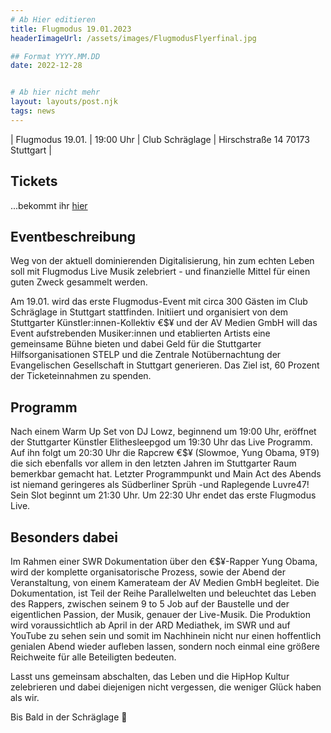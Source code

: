 ```yaml
---
# Ab Hier editieren
title: Flugmodus 19.01.2023
headerIimageUrl: /assets/images/FlugmodusFlyerfinal.jpg

## Format YYYY.MM.DD
date: 2022-12-28


# Ab hier nicht mehr
layout: layouts/post.njk
tags: news
---
```


| Flugmodus 19.01. | 19:00 Uhr | Club Schräglage | Hirschstraße 14 70173 Stuttgart |

## Tickets
...bekommt ihr [hier](https://www.eventbrite.com/e/flugmodus-tickets-492911550717)

## Eventbeschreibung

Weg von der aktuell dominierenden Digitalisierung, hin zum echten Leben soll mit
Flugmodus Live Musik zelebriert - und finanzielle Mittel für einen guten Zweck gesammelt
werden.

Am 19.01. wird das erste Flugmodus-Event mit circa 300 Gästen im Club Schräglage in
Stuttgart stattfinden. Initiiert und organisiert von dem Stuttgarter Künstler:innen-Kollektiv €$¥
und der AV Medien GmbH will das Event aufstrebenden Musiker:innen und etablierten
Artists eine gemeinsame Bühne bieten und dabei Geld für die Stuttgarter Hilfsorganisationen
STELP und die Zentrale Notübernachtung der Evangelischen Gesellschaft in Stuttgart
generieren. Das Ziel ist, 60 Prozent der Ticketeinnahmen zu spenden.

## Programm

Nach einem Warm Up Set von DJ Lowz, beginnend um 19:00 Uhr,
eröffnet der Stuttgarter Künstler Elithesleepgod um 19:30 Uhr das Live Programm.
Auf ihn folgt um 20:30 Uhr die Rapcrew €$¥ (Slowmoe, Yung Obama, 9T9) die sich
ebenfalls vor allem in den letzten Jahren im Stuttgarter Raum bemerkbar gemacht hat.
Letzter Programmpunkt und Main Act des Abends ist niemand geringeres als Südberliner
Sprüh -und Raplegende Luvre47! Sein Slot beginnt um 21:30 Uhr.
Um 22:30 Uhr endet das erste Flugmodus Live.

## Besonders dabei

Im Rahmen einer SWR Dokumentation über den €$¥-Rapper Yung Obama, wird der komplette organisatorische Prozess, sowie der Abend der Veranstaltung, von einem Kamerateam der AV Medien GmbH begleitet.
Die Dokumentation, ist Teil der Reihe Parallelwelten und beleuchtet das Leben des Rappers,
zwischen seinem 9 to 5 Job auf der Baustelle und der eigentlichen Passion, der Musik,
genauer der Live-Musik. Die Produktion wird voraussichtlich ab April in der ARD Mediathek,
im SWR und auf YouTube zu sehen sein und somit im Nachhinein nicht nur einen hoffentlich
genialen Abend wieder aufleben lassen, sondern noch einmal eine größere Reichweite für
alle Beteiligten bedeuten.

Lasst uns gemeinsam abschalten, das Leben und die HipHop Kultur zelebrieren und dabei
diejenigen nicht vergessen, die weniger Glück haben als wir.

Bis Bald in der Schräglage 🛫